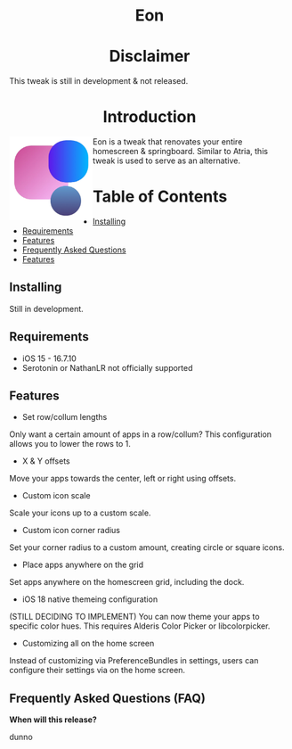 <H1 align="center">Eon</H1>

<H1 align="center">Disclaimer</H2>

This tweak is still in development & not released.


<H1 align="center">Introduction</H1>

<img src="https://github.com/ZodaciOS/Eon/blob/main/IMG_8642.png" align="left" width="150" height="150" alt="litera1n logo">

Eon is a tweak that renovates your entire homescreen & springboard. Similar to Atria, this tweak is used to serve as an alternative.




# Table of Contents
- [Installing](#installing)
- [Requirements](#requirements)
- [Features](#features)
- [Frequently Asked Questions](#frequently_asked_questions (faq))
- [Features](#features)
## Installing

Still in development.

## Requirements

- iOS 15 - 16.7.10
- Serotonin or NathanLR not officially supported

## Features

- Set row/collum lengths

Only want a certain amount of apps in a row/collum? This configuration allows you to lower the rows to 1.

- X & Y offsets

Move your apps towards the center, left or right using offsets.

- Custom icon scale

Scale your icons up to a custom scale.

- Custom icon corner radius

Set your corner radius to a custom amount, creating circle or square icons.

- Place apps anywhere on the grid

Set apps anywhere on the homescreen grid, including the dock.

- iOS 18 native themeing configuration

(STILL DECIDING TO IMPLEMENT) You can now theme your apps to specific color hues. This requires Alderis Color Picker or libcolorpicker. 

- Customizing all on the home screen

Instead of customizing via PreferenceBundles in settings, users can configure their settings via on the home screen.

## Frequently Asked Questions (FAQ)

**When will this release?**

dunno

